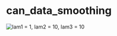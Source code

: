 # can_data_smoothing




![lam1 = 1, lam2 = 10, lam3 = 10]([https://myoctocat.com/assets/images/base-octocat.svg](https://github.com/yanb514/can_data_smoothing/blob/main/figures/1_10_10.png))
